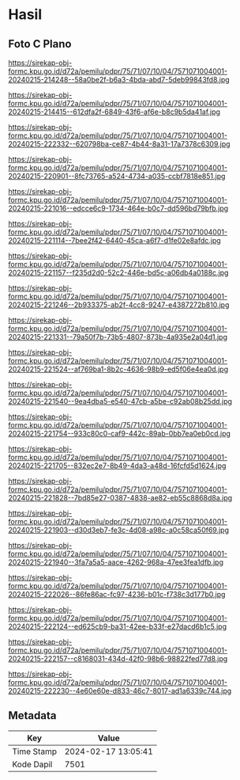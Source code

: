 # Hasil

## Foto C Plano

https://sirekap-obj-formc.kpu.go.id/d72a/pemilu/pdpr/75/71/07/10/04/7571071004001-20240215-214248--58a0be2f-b6a3-4bda-abd7-5deb99843fd8.jpg

https://sirekap-obj-formc.kpu.go.id/d72a/pemilu/pdpr/75/71/07/10/04/7571071004001-20240215-214415--612dfa2f-6849-43f6-af6e-b8c9b5da41af.jpg

https://sirekap-obj-formc.kpu.go.id/d72a/pemilu/pdpr/75/71/07/10/04/7571071004001-20240215-222332--620798ba-ce87-4b44-8a31-17a7378c6309.jpg

https://sirekap-obj-formc.kpu.go.id/d72a/pemilu/pdpr/75/71/07/10/04/7571071004001-20240215-220901--8fc73765-a524-4734-a035-ccbf7818e851.jpg

https://sirekap-obj-formc.kpu.go.id/d72a/pemilu/pdpr/75/71/07/10/04/7571071004001-20240215-221016--edcce6c9-1734-464e-b0c7-dd596bd79bfb.jpg

https://sirekap-obj-formc.kpu.go.id/d72a/pemilu/pdpr/75/71/07/10/04/7571071004001-20240215-221114--7bee2f42-6440-45ca-a6f7-d1fe02e8afdc.jpg

https://sirekap-obj-formc.kpu.go.id/d72a/pemilu/pdpr/75/71/07/10/04/7571071004001-20240215-221157--f235d2d0-52c2-446e-bd5c-a06db4a0188c.jpg

https://sirekap-obj-formc.kpu.go.id/d72a/pemilu/pdpr/75/71/07/10/04/7571071004001-20240215-221246--2b933375-ab2f-4cc8-9247-e4387272b810.jpg

https://sirekap-obj-formc.kpu.go.id/d72a/pemilu/pdpr/75/71/07/10/04/7571071004001-20240215-221331--79a50f7b-73b5-4807-873b-4a935e2a04d1.jpg

https://sirekap-obj-formc.kpu.go.id/d72a/pemilu/pdpr/75/71/07/10/04/7571071004001-20240215-221524--af769ba1-8b2c-4636-98b9-ed5f06e4ea0d.jpg

https://sirekap-obj-formc.kpu.go.id/d72a/pemilu/pdpr/75/71/07/10/04/7571071004001-20240215-221540--9ea4dba5-e540-47cb-a5be-c92ab08b25dd.jpg

https://sirekap-obj-formc.kpu.go.id/d72a/pemilu/pdpr/75/71/07/10/04/7571071004001-20240215-221754--933c80c0-caf9-442c-89ab-0bb7ea0eb0cd.jpg

https://sirekap-obj-formc.kpu.go.id/d72a/pemilu/pdpr/75/71/07/10/04/7571071004001-20240215-221705--832ec2e7-8b49-4da3-a48d-16fcfd5d1624.jpg

https://sirekap-obj-formc.kpu.go.id/d72a/pemilu/pdpr/75/71/07/10/04/7571071004001-20240215-221828--7bd85e27-0387-4838-ae82-eb55c8868d8a.jpg

https://sirekap-obj-formc.kpu.go.id/d72a/pemilu/pdpr/75/71/07/10/04/7571071004001-20240215-221903--d30d3eb7-fe3c-4d08-a98c-a0c58ca50f69.jpg

https://sirekap-obj-formc.kpu.go.id/d72a/pemilu/pdpr/75/71/07/10/04/7571071004001-20240215-221940--3fa7a5a5-aace-4262-968a-47ee3fea1dfb.jpg

https://sirekap-obj-formc.kpu.go.id/d72a/pemilu/pdpr/75/71/07/10/04/7571071004001-20240215-222026--86fe86ac-fc97-4236-b01c-f738c3d177b0.jpg

https://sirekap-obj-formc.kpu.go.id/d72a/pemilu/pdpr/75/71/07/10/04/7571071004001-20240215-222124--ed625cb9-ba31-42ee-b33f-e27dacd6b1c5.jpg

https://sirekap-obj-formc.kpu.go.id/d72a/pemilu/pdpr/75/71/07/10/04/7571071004001-20240215-222157--c8168031-434d-42f0-98b6-98822fed77d8.jpg

https://sirekap-obj-formc.kpu.go.id/d72a/pemilu/pdpr/75/71/07/10/04/7571071004001-20240215-222230--4e60e60e-d833-46c7-8017-ad1a6339c744.jpg


## Metadata

| Key        | Value               |
| ---------- | ------------------- |
| Time Stamp | 2024-02-17 13:05:41 |
| Kode Dapil | 7501                |



